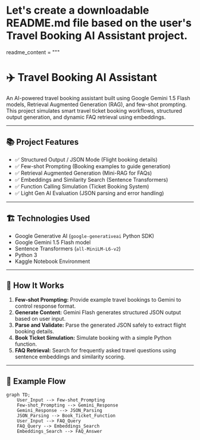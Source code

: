 # Let's create a downloadable README.md file based on the user's Travel Booking AI Assistant project.

readme_content = """
# ✈️ Travel Booking AI Assistant

An AI-powered travel booking assistant built using Google Gemini 1.5 Flash models, Retrieval Augmented Generation (RAG), and few-shot prompting. This project simulates smart travel ticket booking workflows, structured output generation, and dynamic FAQ retrieval using embeddings.

---

## 📚 Project Features

- ✅ Structured Output / JSON Mode (Flight booking details)
- ✅ Few-shot Prompting (Booking examples to guide generation)
- ✅ Retrieval Augmented Generation (Mini-RAG for FAQs)
- ✅ Embeddings and Similarity Search (Sentence Transformers)
- ✅ Function Calling Simulation (Ticket Booking System)
- ✅ Light Gen AI Evaluation (JSON parsing and error handling)

---

## 🏗️ Technologies Used

- Google Generative AI (`google-generativeai` Python SDK)
- Google Gemini 1.5 Flash model
- Sentence Transformers (`all-MiniLM-L6-v2`)
- Python 3
- Kaggle Notebook Environment

---

## 🚀 How It Works

1. **Few-shot Prompting:** Provide example travel bookings to Gemini to control response format.
2. **Generate Content:** Gemini Flash generates structured JSON output based on user input.
3. **Parse and Validate:** Parse the generated JSON safely to extract flight booking details.
4. **Book Ticket Simulation:** Simulate booking with a simple Python function.
5. **FAQ Retrieval:** Search for frequently asked travel questions using sentence embeddings and similarity scoring.

---

## 🧩 Example Flow

```mermaid
graph TD;
    User_Input --> Few-shot_Prompting
    Few-shot_Prompting --> Gemini_Response
    Gemini_Response --> JSON_Parsing
    JSON_Parsing --> Book_Ticket_Function
    User_Input --> FAQ_Query
    FAQ_Query --> Embeddings_Search
    Embeddings_Search --> FAQ_Answer
